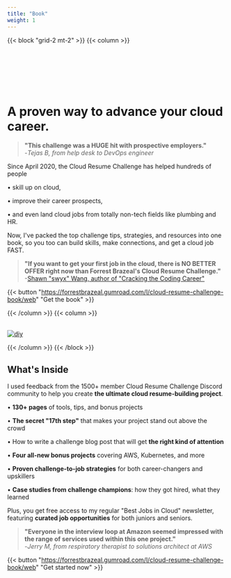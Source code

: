 ```yaml
---
title: "Book"
weight: 1
---
```


{{< block "grid-2 mt-2" >}}
{{< column >}}

<br>
<br>
<br>
<br>
<br>

# A proven way to advance your cloud career.

> **"This challenge was a HUGE hit with prospective employers."** <br> -*Tejas B, from help desk to DevOps engineer*

Since April 2020, the Cloud Resume Challenge has helped hundreds of people

• skill up on cloud,

• improve their career prospects,

• and even land cloud jobs from totally non-tech fields like plumbing and HR.

Now, I've packed the top challenge tips, strategies, and resources into one book, so you too can build skills, make connections, and get a cloud job FAST.

> **"If you want to get your first job in the cloud, there is NO BETTER OFFER right now than Forrest Brazeal's Cloud Resume Challenge."** <br> -[Shawn "swyx" Wang, author of "Cracking the Coding Career"](https://twitter.com/swyx/status/1266355081995149313)

{{< button "https://forrestbrazeal.gumroad.com/l/cloud-resume-challenge-book/web" "Get the book" >}}

{{< /column >}}
{{< column >}}
<br>
<br>

[![diy](/images/book.png)](https://forrestbrazeal.gumroad.com/l/cloud-resume-challenge-book/web)

{{< /column >}}
{{< /block >}}

## What's Inside

I used feedback from the 1500+ member Cloud Resume Challenge Discord community to help you create **the ultimate cloud resume-building project**.

• **130+ pages** of tools, tips, and bonus projects

• **The secret "17th step"** that makes your project stand out above the crowd

• How to write a challenge blog post that will get **the right kind of attention**

• **Four all-new bonus projects** covering AWS, Kubernetes, and more

• **Proven challenge-to-job strategies** for both career-changers and upskillers

• **Case studies from challenge champions**: how they got hired, what they learned

Plus, you get free access to my regular "Best Jobs in Cloud" newsletter, featuring **curated job opportunities** for both juniors and seniors.

> **"Everyone in the interview loop at Amazon seemed impressed with the range of services used within this one project."** <br> -*Jerry M, from respiratory therapist to solutions architect at AWS*

{{< button "https://forrestbrazeal.gumroad.com/l/cloud-resume-challenge-book/web" "Get started now" >}}
